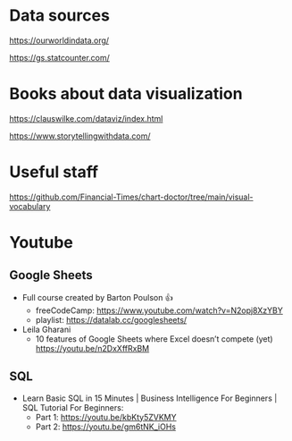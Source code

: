 # Data sources

https://ourworldindata.org/

https://gs.statcounter.com/

# Books about data visualization

https://clauswilke.com/dataviz/index.html

https://www.storytellingwithdata.com/

# Useful staff
https://github.com/Financial-Times/chart-doctor/tree/main/visual-vocabulary

# Youtube
## Google Sheets

* Full course created by Barton Poulson :+1:
  * freeCodeCamp: https://www.youtube.com/watch?v=N2opj8XzYBY
  * playlist: https://datalab.cc/googlesheets/
* Leila Gharani
  * 10 features of Google Sheets where Excel doesn’t compete (yet) https://youtu.be/n2DxXffRxBM


## SQL

* Learn Basic SQL in 15 Minutes | Business Intelligence For Beginners | SQL Tutorial For Beginners:
  * Part 1: https://youtu.be/kbKty5ZVKMY
  * Part 2: https://youtu.be/gm6tNK_iOHs

